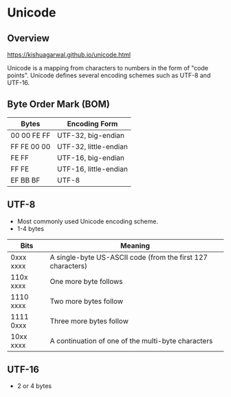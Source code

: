 # Unicode

## Overview

<https://kishuagarwal.github.io/unicode.html>

Unicode is a mapping from characters to numbers in the form of "code points".  Unicode defines several encoding schemes such as UTF-8 and UTF-16.

## Byte Order Mark (BOM)

| Bytes       | Encoding Form         |
|-------------|-----------------------|
| 00 00 FE FF | UTF-32, big-endian    |
| FF FE 00 00 | UTF-32, little-endian |
| FE FF       | UTF-16, big-endian    |
| FF FE       | UTF-16, little-endian |
| EF BB BF    | UTF-8                 |

## UTF-8

* Most commonly used Unicode encoding scheme.
* 1-4 bytes

| Bits      | Meaning                                                     |
|-----------|-------------------------------------------------------------|
| 0xxx xxxx | A single-byte US-ASCII code (from the first 127 characters) |
| 110x xxxx | One more byte follows                                       |
| 1110 xxxx | Two more bytes follow                                       |
| 1111 0xxx | Three more bytes follow                                     |
| 10xx xxxx | A continuation of one of the multi-byte characters          |

## UTF-16

* 2 or 4 bytes
